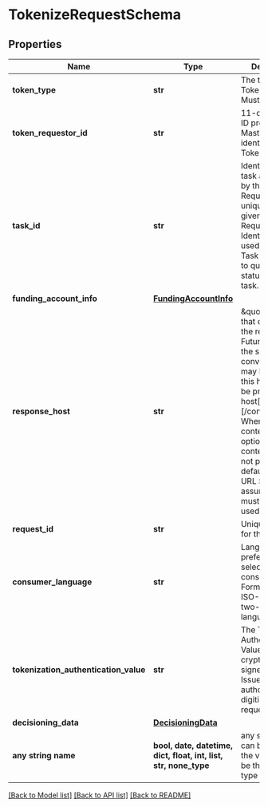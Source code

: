 # TokenizeRequestSchema


## Properties
Name | Type | Description | Notes
------------ | ------------- | ------------- | -------------
**token_type** | **str** | The type of Token requested. Must be CLOUD  | 
**token_requestor_id** | **str** | 11-digit numeric ID provided by Mastercard that identifies the Token Requestor.  | 
**task_id** | **str** | Identifier for this task as assigned by the Token Requestor, unique across a given Token Requestor Identifier. May be used in the Get Task Status API to query the status of this task.  | 
**funding_account_info** | [**FundingAccountInfo**](FundingAccountInfo.md) |  | 
**response_host** | **str** | \&quot;The host that originated the request. Future calls in the same conversation may be routed to this host. Must be provided as: host[:port][/contextRoot] Where port and contextRoot are optional. If contextRoot is not provided, the default (per the URL Scheme) is assumed and must be used.\&quot;  | [optional] 
**request_id** | **str** | Unique identifier for the request.  | [optional] 
**consumer_language** | **str** | Language preference selected by the consumer. Formatted as an ISO- 639-1 two-letter language code.  | [optional] 
**tokenization_authentication_value** | **str** | The Tokenization Authentication Value (TAV) as cryptographically signed by the Issuer to authorize this digitization request.  | [optional] 
**decisioning_data** | [**DecisioningData**](DecisioningData.md) |  | [optional] 
**any string name** | **bool, date, datetime, dict, float, int, list, str, none_type** | any string name can be used but the value must be the correct type | [optional]

[[Back to Model list]](../README.md#documentation-for-models) [[Back to API list]](../README.md#documentation-for-api-endpoints) [[Back to README]](../README.md)


